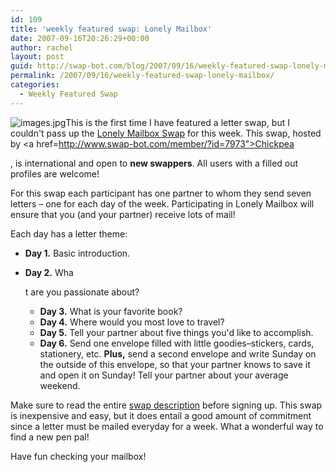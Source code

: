 ```yaml
---
id: 109
title: 'weekly featured swap: Lonely Mailbox'
date: 2007-09-16T20:26:29+00:00
author: rachel
layout: post
guid: http://swap-bot.com/blog/2007/09/16/weekly-featured-swap-lonely-mailbox/
permalink: /2007/09/16/weekly-featured-swap-lonely-mailbox/
categories:
  - Weekly Featured Swap
---
```

<img class="alignright" src='http://swap-bot.com/blog/wp-content/uploads/2007/09/images.jpg' alt='images.jpg' />This is the first time I have featured a letter swap, but I couldn't pass up the [Lonely Mailbox Swap](http://www.swap-bot.com/swap/show/6908) for this week. This swap, hosted by <a href=http://www.swap-bot.com/member/?id=7973">Chickpea</a> 

<div style="display:none">
  <a href="http://utero.pe/?objectified">Objectified rip</a>
</div>

, is international and open to **new swappers**. All users with a filled out profiles are welcome!

For this swap each participant has one partner to whom they send seven letters &#8211; one for each day of the week. Participating in Lonely Mailbox will ensure that you (and your partner) receive lots of mail!

Each day has a letter theme:

  * **Day 1.** Basic introduction. 
  * **Day 2.** Wha <div style="display: none">
      <a href="http://howtousemyipad.com/" title="using an ipad for work">using an ipad for work</a>
    </div>
    
    t are you passionate about?</li> 
    
      * **Day 3.** What is your favorite book? 
      * **Day 4.** Where would you most love to travel?
      * **Day 5.** Tell your partner about five things you'd like to accomplish.
      * **Day 6.** Send one envelope filled with little goodies&#8211;stickers, cards, stationery, etc. **Plus,** send a second envelope and write Sunday on the outside of this envelope, so that your partner knows to save it and open it on Sunday! Tell your partner about your average weekend.</ul> 
    
    Make sure to read the entire [swap description](http://www.swap-bot.com/swap/show/6908) before signing up. This swap is inexpensive and easy, but it does entail a good amount of commitment since a letter must be mailed everyday for a week. What a wonderful way to find a new pen pal! 
    
    Have fun checking your mailbox! 
    
    <div style="display: none">
      zp8497586rq
    </div>